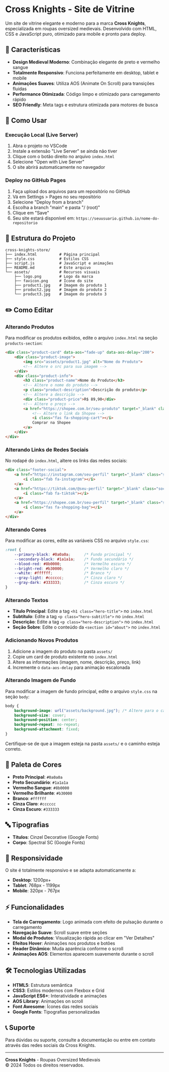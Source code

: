 # Cross Knights - Site de Vitrine

Um site de vitrine elegante e moderno para a marca **Cross Knights**, especializada em roupas oversized medievais. Desenvolvido com HTML, CSS e JavaScript puro, otimizado para mobile e pronto para deploy.

## 🎯 Características

- **Design Medieval Moderno**: Combinação elegante de preto e vermelho sangue
- **Totalmente Responsivo**: Funciona perfeitamente em desktop, tablet e mobile
- **Animações Suaves**: Utiliza AOS (Animate On Scroll) para transições fluidas
- **Performance Otimizada**: Código limpo e otimizado para carregamento rápido
- **SEO Friendly**: Meta tags e estrutura otimizada para motores de busca

## 🚀 Como Usar

### Execução Local (Live Server)

1. Abra o projeto no VSCode
2. Instale a extensão "Live Server" se ainda não tiver
3. Clique com o botão direito no arquivo `index.html`
4. Selecione "Open with Live Server"
5. O site abrirá automaticamente no navegador

### Deploy no GitHub Pages

1. Faça upload dos arquivos para um repositório no GitHub
2. Vá em Settings > Pages no seu repositório
3. Selecione "Deploy from a branch"
4. Escolha a branch "main" e pasta "/ (root)"
5. Clique em "Save"
6. Seu site estará disponível em: `https://seuusuario.github.io/nome-do-repositorio`

## 📁 Estrutura do Projeto

```
cross-knights-store/
├── index.html          # Página principal
├── style.css           # Estilos CSS
├── script.js           # JavaScript e animações
├── README.md           # Este arquivo
└── assets/             # Recursos visuais
    ├── logo.png        # Logo da marca
    ├── favicon.png     # Ícone do site
    ├── product1.jpg    # Imagem do produto 1
    ├── product2.jpg    # Imagem do produto 2
    └── product3.jpg    # Imagem do produto 3
```

## ✏️ Como Editar

### Alterando Produtos

Para modificar os produtos exibidos, edite o arquivo `index.html` na seção `products-section`:

```html
<div class="product-card" data-aos="fade-up" data-aos-delay="200">
    <div class="product-image">
        <img src="assets/product1.jpg" alt="Nome do Produto">
        <!-- Altere o src para sua imagem -->
    </div>
    <div class="product-info">
        <h3 class="product-name">Nome do Produto</h3>
        <!-- Altere o nome do produto -->
        <p class="product-description">Descrição do produto</p>
        <!-- Altere a descrição -->
        <div class="product-price">R$ 89,90</div>
        <!-- Altere o preço -->
        <a href="https://shopee.com.br/seu-produto" target="_blank" class="buy-button">
            <!-- Altere o link da Shopee -->
            <i class="fas fa-shopping-cart"></i>
            Comprar na Shopee
        </a>
    </div>
</div>
```

### Alterando Links de Redes Sociais

No rodapé do `index.html`, altere os links das redes sociais:

```html
<div class="footer-social">
    <a href="https://instagram.com/seu-perfil" target="_blank" class="social-link">
        <i class="fab fa-instagram"></i>
    </a>
    <a href="https://tiktok.com/@seu-perfil" target="_blank" class="social-link">
        <i class="fab fa-tiktok"></i>
    </a>
    <a href="https://shopee.com.br/seu-perfil" target="_blank" class="social-link">
        <i class="fas fa-shopping-bag"></i>
    </a>
</div>
```

### Alterando Cores

Para modificar as cores, edite as variáveis CSS no arquivo `style.css`:

```css
:root {
    --primary-black: #0a0a0a;      /* Fundo principal */
    --secondary-black: #1a1a1a;    /* Fundo secundário */
    --blood-red: #8b0000;          /* Vermelho escuro */
    --bright-red: #b30000;         /* Vermelho claro */
    --white: #ffffff;              /* Branco */
    --gray-light: #cccccc;         /* Cinza claro */
    --gray-dark: #333333;          /* Cinza escuro */
}
```

### Alterando Textos

- **Título Principal**: Edite a tag `<h1 class="hero-title">` no `index.html`
- **Subtítulo**: Edite a tag `<p class="hero-subtitle">` no `index.html`
- **Descrição**: Edite a tag `<p class="hero-description">` no `index.html`
- **Seção Sobre**: Edite o conteúdo da `<section id="about">` no `index.html`

### Adicionando Novos Produtos

1. Adicione a imagem do produto na pasta `assets/`
2. Copie um card de produto existente no `index.html`
3. Altere as informações (imagem, nome, descrição, preço, link)
4. Incremente o `data-aos-delay` para animação escalonada

### Alterando Imagem de Fundo

Para modificar a imagem de fundo principal, edite o arquivo `style.css` na seção `body`:

```css
body {
    background-image: url("assets/background.jpg"); /* Altere para o caminho da sua imagem */
    background-size: cover;
    background-position: center;
    background-repeat: no-repeat;
    background-attachment: fixed;
}
```

Certifique-se de que a imagem esteja na pasta `assets/` e o caminho esteja correto.

## 🎨 Paleta de Cores

- **Preto Principal**: `#0a0a0a`
- **Preto Secundário**: `#1a1a1a`
- **Vermelho Sangue**: `#8b0000`
- **Vermelho Brilhante**: `#b30000`
- **Branco**: `#ffffff`
- **Cinza Claro**: `#cccccc`
- **Cinza Escuro**: `#333333`

## 🔤 Tipografias

- **Títulos**: Cinzel Decorative (Google Fonts)
- **Corpo**: Spectral SC (Google Fonts)

## 📱 Responsividade

O site é totalmente responsivo e se adapta automaticamente a:

- **Desktop**: 1200px+
- **Tablet**: 768px - 1199px
- **Mobile**: 320px - 767px

## ⚡ Funcionalidades

- **Tela de Carregamento**: Logo animada com efeito de pulsação durante o carregamento
- **Navegação Suave**: Scroll suave entre seções
- **Modal de Produtos**: Visualização rápida ao clicar em "Ver Detalhes"
- **Efeitos Hover**: Animações nos produtos e botões
- **Header Dinâmico**: Muda aparência conforme o scroll
- **Animações AOS**: Elementos aparecem suavemente durante o scroll

## 🛠️ Tecnologias Utilizadas

- **HTML5**: Estrutura semântica
- **CSS3**: Estilos modernos com Flexbox e Grid
- **JavaScript ES6+**: Interatividade e animações
- **AOS Library**: Animações on scroll
- **Font Awesome**: Ícones das redes sociais
- **Google Fonts**: Tipografias personalizadas

## 📞 Suporte

Para dúvidas ou suporte, consulte a documentação ou entre em contato através das redes sociais da Cross Knights.

---

**Cross Knights** - Roupas Oversized Medievais  
© 2024 Todos os direitos reservados.

